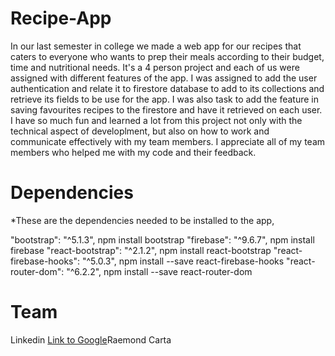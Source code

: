 # Recipe-App

In our last semester in college we made a web app for our recipes that caters to everyone who wants to prep their meals according to their budget, time and nutritional needs. It's a 4 person project and each of us were assigned with different features of the app. I was assigned to add the user authentication and relate it to firestore database to add to its collections and retrieve its fields to be use for the app. I was also task to add the feature in saving favourites recipes to the firestore and have it retrieved on each user. I have so much fun and learned a lot from this project not only with the technical aspect of developlment, but also on how to work and  communicate effectively with my team members. I appreciate all of my team members who helped me with my code and their feedback.


# Dependencies

*These are the dependencies needed to be installed to the app,

"bootstrap": "^5.1.3",            npm install bootstrap
"firebase": "^9.6.7",             npm install firebase
"react-bootstrap": "^2.1.2",      npm install react-bootstrap
"react-firebase-hooks": "^5.0.3", npm install --save react-firebase-hooks
"react-router-dom": "^6.2.2",     npm install --save react-router-dom

# Team
Linkedin [Link to Google](https://www.google.com)Raemond Carta 

